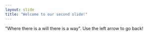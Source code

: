 ```yaml
---
layout: slide
title: "Welcome to our second slide!"
---
```

"Where there is a will there is a way".
Use the left arrow to go back!
